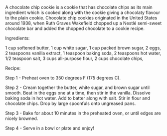 A chocolate chip cookie is a cookie that has chocolate chips as its main ingredient which is cooked along with the cookie giving a chocolaty flavour to the plain cookie. Chocolate chip cookies originated in the United States around 1938, when Ruth Graves Wakefield chopped up a Nestlé semi-sweet chocolate bar and added the chopped chocolate to a cookie recipe.

Ingredients:

1 cup softened butter,
1 cup white sugar,
1 cup packed brown sugar,
2 eggs,
2 teaspoons vanilla extract,
1 teaspoon baking soda,
2 teaspoons hot water,
1/2 teaspoon salt,
3 cups all-purpose flour,
2 cups chocolate chips,



Recipe:

Step 1 - 
Preheat oven to 350 degrees F (175 degrees C).

Step 2 - 
Cream together the butter, white sugar, and brown sugar until smooth. Beat in the eggs one at a time, then stir in the vanilla. Dissolve baking soda in hot water. Add to batter along with salt. Stir in flour and chocolate chips. Drop by large spoonfuls onto ungreased pans.

Step 3 - 
Bake for about 10 minutes in the preheated oven, or until edges are nicely browned.

Step 4 - 
Serve in a bowl or plate and enjoy!
